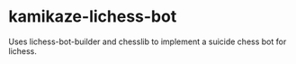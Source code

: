 # kamikaze-lichess-bot

Uses lichess-bot-builder and chesslib to implement a suicide chess bot for lichess.